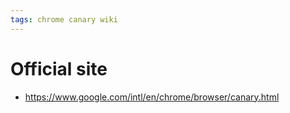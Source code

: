 ```yaml
---
tags: chrome canary wiki
---
```


# Official site

-   <https://www.google.com/intl/en/chrome/browser/canary.html>
